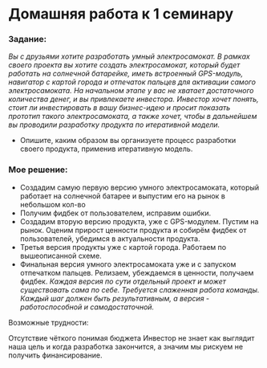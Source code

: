 # Домашняя работа к 1 семинару
### Задание:
_Вы с друзьями хотите разработать умный электросамокат. В рамках своего проекта вы хотите создать электросамокат, который будет работать на солнечной батарейке, иметь встроенный GPS-модуль, навигатор с картой города и отпечаток пальцев для активации самого электросамоката. На начальном этапе у вас не хватает достаточного количества денег, и вы привлекаете инвестора. Инвестор хочет понять, стоит ли инвестировать в вашу бизнес-идею и просит показать прототип такого электросамоката, а также хочет, чтобы в дальнейшем вы проводили разработку продукта по итеративной модели._

* Опишите, каким образом вы организуете процесс разработки своего продукта, применив итеративную модель.

### Мое решение: 
* Создадим самую первую версию умного электросамоката, который работает на солнечной батарее и выпустим его на рынок в небольшом кол-во
* Получим фидбек от пользователем, исправим ошибки.
* Создадим вторую версию продукта, уже с GPS-модулем. Пустим на рынок. Оценим прирост ценности продукта и собирём фидбек от пользователей, убедимся в актуальности продукта.
* Третья версия продукты уже с картой города. Работаем по вышеописанной схеме.
* Финальная версия умного электросамоката уже и с запуском отпечатком пальцев. Релизаем, убеждаемся в ценности, получаем фидбек.
_Каждая версия по сути отдельный проект и может существовать сама по себе. Требуется слаженная работа команды. Каждый шаг должен быть результативным, а версия - работоспособной и самодостаточной._

Возможные трудности:

Отсутствие чёткого понимая бюджета
Инвестор не знает как выглядит наша цель и когда разработка закончится, а значим мы рискуем не получить финансирование.